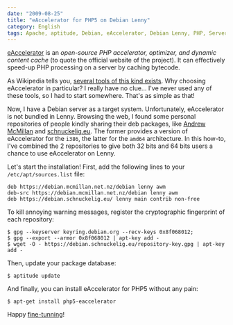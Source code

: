 ```yaml
---
date: "2009-08-25"
title: "eAccelerator for PHP5 on Debian Lenny"
category: English
tags: Apache, aptitude, Debian, eAccelerator, Debian Lenny, PHP, Server
---
```


[eAccelerator](https://eaccelerator.net) is an _open-source PHP accelerator,
optimizer, and dynamic content cache_ (to quote the official website of the
project). It can effectively speed-up PHP processing on a server by caching
bytecode.

As Wikipedia tells you,
[several tools of this kind exists](https://wikipedia.org/wiki/List_of_PHP_accelerators).
Why choosing eAccelerator in particular? I really have no clue... I've never
used any of these tools, so I had to start somewhere. That's as simple as that!

Now, I have a Debian server as a target system. Unfortunately, eAccelerator is
not bundled in Lenny. Browsing the web, I found some personal repositories of
people kindly sharing their deb packages, like
[Andrew McMillan](https://andrew.mcmillan.net.nz/node/70) and
[schnuckelig.eu](https://www.schnuckelig.eu/blog/debian-lenny-eaccelerator-packages-amd64-20090527).
The former provides a version of eAccelerator for the `i386`, the latter for the
`amd64` architecture. In this how-to, I've combined the 2 repositories to give
both 32 bits and 64 bits users a chance to use eAccelerator on Lenny.

Let's start the installation! First, add the following lines to your
`/etc/apt/sources.list` file:

```sourceslist
deb https://debian.mcmillan.net.nz/debian lenny awm
deb-src https://debian.mcmillan.net.nz/debian lenny awm
deb https://debian.schnuckelig.eu/ lenny main contrib non-free
```

To kill annoying warning messages, register the cryptographic fingerprint of
each repository:

```shell-session
$ gpg --keyserver keyring.debian.org --recv-keys 0x8f068012;
$ gpg --export --armor 0x8f068012 | apt-key add -
$ wget -O - https://debian.schnuckelig.eu/repository-key.gpg | apt-key add -
```

Then, update your package database:

```shell-session
$ aptitude update
```

And finally, you can install eAccelerator for PHP5 without any pain:

```shell-session
$ apt-get install php5-eaccelerator
```

Happy [fine-tunning](https://eaccelerator.net/wiki/Settings)!
